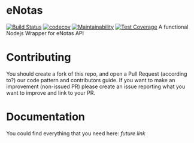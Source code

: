 # eNotas
[![Build Status](https://travis-ci.org/andremw/enotas.svg?branch=master)](https://travis-ci.org/andremw/enotas) [![codecov](https://codecov.io/gh/TechnionYP5777/project-name/branch/master/graph/badge.svg)](https://codecov.io/gh/andremw/enotas) [![Maintainability](https://api.codeclimate.com/v1/badges/13fa32cd75932df81150/maintainability)](https://codeclimate.com/github/andremw/enotas/maintainability) [![Test Coverage](https://api.codeclimate.com/v1/badges/13fa32cd75932df81150/test_coverage)](https://codeclimate.com/github/andremw/enotas/test_coverage)
A functional Nodejs Wrapper for eNotas API

# Contributing 
You should create a fork of this repo, and open a Pull Request (according to?) our code pattern and contributors guide. If you want to make an improvement (non-issued PR) please create an issue reporting what you want to improve and link to your PR.

# Documentation
You could find everything that you need here: *future link*
